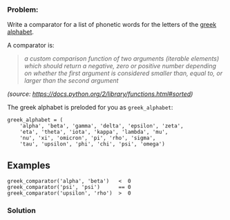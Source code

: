 ### Problem:
<p>Write a comparator for a list of phonetic words for the letters of the <a href="https://en.wikipedia.org/wiki/Greek_alphabet" target="_blank">greek alphabet</a>.</p>
<p>A comparator is:</p>
<blockquote>
<p><em>a custom comparison function of two arguments (iterable elements) which should return a negative, zero or positive number depending on whether the first argument is considered smaller than, equal to, or larger than the second argument</em></p>
</blockquote>
<p><em>(source: <a href="https://docs.python.org/2/library/functions.html#sorted" target="_blank">https://docs.python.org/2/library/functions.html#sorted</a>)</em></p>
<p>The greek alphabet is preloded for you as <code>greek_alphabet</code>:</p>
<pre><code class="language-python">greek_alphabet = (
    <span class="hljs-string">&apos;alpha&apos;</span>, <span class="hljs-string">&apos;beta&apos;</span>, <span class="hljs-string">&apos;gamma&apos;</span>, <span class="hljs-string">&apos;delta&apos;</span>, <span class="hljs-string">&apos;epsilon&apos;</span>, <span class="hljs-string">&apos;zeta&apos;</span>, 
    <span class="hljs-string">&apos;eta&apos;</span>, <span class="hljs-string">&apos;theta&apos;</span>, <span class="hljs-string">&apos;iota&apos;</span>, <span class="hljs-string">&apos;kappa&apos;</span>, <span class="hljs-string">&apos;lambda&apos;</span>, <span class="hljs-string">&apos;mu&apos;</span>, 
    <span class="hljs-string">&apos;nu&apos;</span>, <span class="hljs-string">&apos;xi&apos;</span>, <span class="hljs-string">&apos;omicron&apos;</span>, <span class="hljs-string">&apos;pi&apos;</span>, <span class="hljs-string">&apos;rho&apos;</span>, <span class="hljs-string">&apos;sigma&apos;</span>,
    <span class="hljs-string">&apos;tau&apos;</span>, <span class="hljs-string">&apos;upsilon&apos;</span>, <span class="hljs-string">&apos;phi&apos;</span>, <span class="hljs-string">&apos;chi&apos;</span>, <span class="hljs-string">&apos;psi&apos;</span>, <span class="hljs-string">&apos;omega&apos;</span>)</code></pre>
<h2 id="examples">Examples</h2>
<pre><code class="language-python">greek_comparator(<span class="hljs-string">&apos;alpha&apos;</span>, <span class="hljs-string">&apos;beta&apos;</span>)   &lt;  <span class="hljs-number">0</span>
greek_comparator(<span class="hljs-string">&apos;psi&apos;</span>, <span class="hljs-string">&apos;psi&apos;</span>)      == <span class="hljs-number">0</span>
greek_comparator(<span class="hljs-string">&apos;upsilon&apos;</span>, <span class="hljs-string">&apos;rho&apos;</span>)  &gt;  <span class="hljs-number">0</span></code></pre>

### Solution